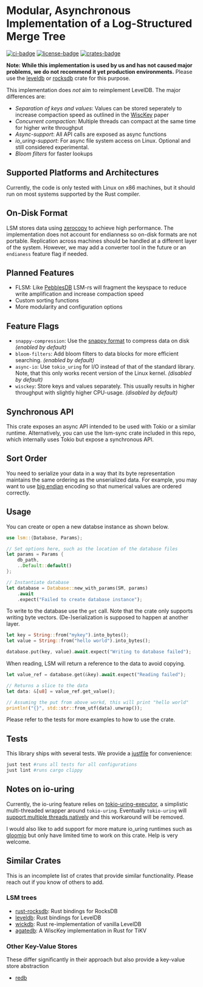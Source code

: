 # Modular, Asynchronous Implementation of a Log-Structured Merge Tree

[![ci-badge](https://github.com/kaimast/lsm-rs/actions/workflows/ci.yml/badge.svg)](https://github.com/kaimast/lsm-rs/actions)
[![license-badge](https://img.shields.io/crates/l/lsm)](https://github.com/kaimast/lsm-rs/blob/main/LICENSE)
[![crates-badge](https://img.shields.io/crates/v/lsm)](https://crates.io/crates/lsm)

**Note: While this implementation is used by us and has not caused major problems, we do not recommend it yet production environments.**
 Please use the [leveldb](https://github.com/skade/leveldb) or [rocksdb](https://github.com/rust-rocksdb/rust-rocksdb) crate for this purpose.

This implementation does *not* aim to reimplement LevelDB. The major differences are:
* *Separation of keys and values*: Values can be stored seperately to increase compaction speed as outlined in the [WiscKey](https://www.usenix.org/system/files/conference/fast16/fast16-papers-lu.pdf) paper
* *Concurrent compaction*: Multiple threads can compact at the same time for higher write throughput
* *Async-support*: All API calls are exposed as async functions
* *io_uring-support*: For async file system access on Linux. Optional and still considered experimental.
* *Bloom filters* for faster lookups

## Supported Platforms and Architectures
Currently, the code is only tested with Linux on x86 machines, but it should run on most systems supported by the Rust compiler.

## On-Disk Format
LSM stores data using [zerocopy](https://github.com/google/zerocopy) to achieve high performance.
The implementation does not account for endianness so on-disk formats are not portable.
Replication across machines should be handled at a different layer of the system.
However, we may add a converter tool in the future or an `endianess` feature flag if needed.

## Planned Features
* FLSM: Like [PebblesDB](https://github.com/utsaslab/pebblesdb) LSM-rs will fragment the keyspace to reduce write amplification and increase compaction speed
* Custom sorting functions
* More modularity and configuration options

## Feature Flags
* `snappy-compression`: Use the [snappy format](https://docs.rs/snap/1.0.5/snap/) to compress data on disk *(enabled by default)*
* `bloom-filters`: Add bloom filters to data blocks for more efficient searching. *(enabled by default)*
* `async-io`: Use `tokio_uring` for I/O instead of that of the standard library. Note, that this only works recent version of the Linux kernel. *(disabled by default)*
* `wisckey`: Store keys and values separately. This usually results in higher throughput with slightly higher CPU-usage. *(disabled by default)*

## Synchronous API
This crate exposes an async API intended to be used with Tokio or a similar runtime.
Alternatively, you can use the lsm-sync crate included in this repo, which internally uses Tokio but expose a synchronous API.

## Sort Order
You need to serialize your data in a way that its byte representation maintains the same ordering as the unserialized data.
For example, you may want to use [big endian](https://en.wikipedia.org/wiki/Endianness) encoding so that numerical values are ordered correctly.

## Usage

You can create or open a new databse instance as shown below.
```rust
use lsm::{Database, Params};

// Set options here, such as the location of the database files
let params = Params {
    db_path,
    ..Default::default()
};

// Instantiate database
let database = Database::new_with_params(SM, params)
    .await
    .expect("Failed to create database instance");
```

To write to the database use the `get` call. Note that the crate only supports
writing byte vectors. (De-)serialization is supposed to happen at another layer.
```rust
let key = String::from("mykey").into_bytes();
let value = String::from("hello world").into_bytes();

database.put(key, value).await.expect("Writing to database failed");
```

When reading, LSM will return a reference to the data to avoid copying.
```rust
let value_ref = database.get(&key).await.expect("Reading failed");

// Returns a slice to the data
let data: &[u8] = value_ref.get_value();

// Assuming the put from above workd, this will print "hello world"
println!("{}", std::str::from_utf(data).unwrap());
```

Please refer to the tests for more examples to how to use the crate.

## Tests
This library ships with several tests. We provide a [justfile](https://github.com/casey/just) for convenience:

```sh
just test #runs all tests for all configurations
just lint #runs cargo clippy
```

## Notes on io-uring
Currently, the io-uring feature relies on [tokio-uring-executor](https://github.com/kaimast/tokio-uring-executor), a simplistic multi-threaded wrapper around `tokio-uring`.
Eventually `tokio-uring` will [support multiple threads natively](https://github.com/tokio-rs/tokio-uring/issues/258) and this workaround will be removed.

I would also like to add support for more mature io_uring runtimes such as [gloomio](https://github.com/DataDog/glommio) but only have limited time to work on this crate. Help is very welcome.

## Similar Crates
This is an incomplete list of crates that provide similar functionality. Please reach out if you know of others to add.

### LSM trees
* [rust-rocksdb](https://github.com/rust-rocksdb/rust-rocksdb): Rust bindings for RocksDB
* [leveldb](https://github.com/skade/leveldb): Rust bindings for LevelDB
* [wickdb](https://github.com/Fullstop000/wickdb): Rust re-implementation of vanilla LevelDB
* [agatedb](https://github.com/tikv/agatedb): A WiscKey implementation in Rust for TiKV

### Other Key-Value Stores
These differ significantly in their approach but also provide a key-value store abstraction
* [redb](https://github.com/cberner/redb)

